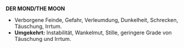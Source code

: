 **DER MOND/THE MOON**

*  Verborgene Feinde, Gefahr, Verleumdung, Dunkelheit, Schrecken, Täuschung, Irrtum. 
* **Umgekehrt:** Instabilität, Wankelmut, Stille, geringere Grade von 
  Täuschung und Irrtum.
